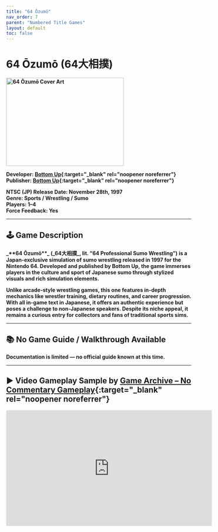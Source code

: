 ```yaml
---
title: "64 Ōzumō"
nav_order: 7
parent: "Numbered Title Games"
layout: default
toc: false
---
```


# 64 Ōzumō (64大相撲)
<b>
<img src="https://images.launchbox-app.com/6270c5df-1462-4d8a-92bc-5967c2ec901c.png" alt="64 Ōzumō Cover Art" width="320" height="240" />

**Developer:** [Bottom Up](https://en.wikipedia.org/w/index.php?title=Bottom_Up_(company)&action=edit&redlink=1){:target="_blank" rel="noopener noreferrer"}  
**Publisher:** [Bottom Up](https://en.wikipedia.org/w/index.php?title=Bottom_Up_(company)&action=edit&redlink=1){:target="_blank" rel="noopener noreferrer"}

**NTSC (JP) Release Date:** November 28th, 1997  
**Genre:** Sports / Wrestling / Sumo  
**Players:** 1–4  
**Force Feedback:** Yes

---

## 🕹️ Game Description
<b>
_**64 Ōzumō**_ (_64大相撲_, lit. “64 Professional Sumo Wrestling”) is a Japan-exclusive simulation of sumo wrestling released in 1997 for the Nintendo 64. Developed and published by Bottom Up, the game immerses players in the culture and sport of Japanese sumo through stylized visuals and rich simulation elements.

Unlike arcade-style wrestling games, this one features in-depth mechanics like wrestler training, dietary routines, and career progression. With all in-game text in Japanese, it offers an authentic experience but poses a challenge to non-Japanese speakers. Despite its niche appeal, it remains a curious entry for collectors and fans of traditional sports sims.

---

## 📚 No Game Guide / Walkthrough Available

Documentation is limited — no official guide known at this time.

---

## ▶️ Video Gameplay Sample by [Game Archive – No Commentary Gameplay](https://www.youtube.com/channel/UCsqOoOg7VbHJmw8jQ75odkg){:target="_blank" rel="noopener noreferrer"}
<b>
<iframe width="560" height="315" src="https://www.youtube.com/embed/LEY4HrslVas?start=7" title="64 Ōzumō Gameplay Sample - Game Archive" frameborder="0" allowfullscreen></iframe>

<b>

